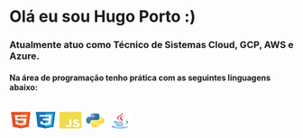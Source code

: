 # Olá eu sou Hugo Porto :)
### Atualmente atuo como Técnico de Sistemas Cloud, GCP, AWS e Azure.
#### Na área de programação tenho prática com as seguintes linguagens abaixo:

<div style="display: inline_block"><br>
  <img align="center" alt="" height="30" width="40" src="https://raw.githubusercontent.com/devicons/devicon/master/icons/html5/html5-original.svg">
  <img align="center" alt="Hugo-CSS" height="30" width="40" src="https://raw.githubusercontent.com/devicons/devicon/master/icons/css3/css3-original.svg">
  <img align="center" alt="Hugo" height="30" width="40" src="https://raw.githubusercontent.com/devicons/devicon/master/icons/javascript/javascript-plain.svg">
  <img align="center" alt="Hugo-Python" height="30" width="40" src="https://raw.githubusercontent.com/devicons/devicon/master/icons/python/python-original.svg">
  <img align="center" alt="Hugo-Python" height="30" width="40" src="https://raw.githubusercontent.com/devicons/devicon/master/icons/java/java-original.svg">
  </div>
